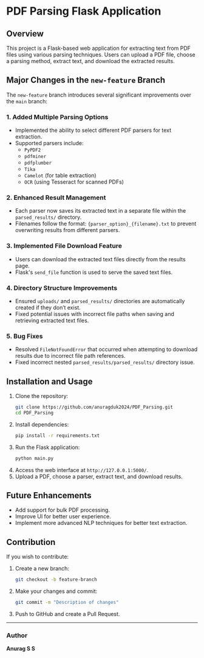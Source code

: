 # PDF Parsing Flask Application

## Overview
This project is a Flask-based web application for extracting text from PDF files using various parsing techniques. Users can upload a PDF file, choose a parsing method, extract text, and download the extracted results.

## Major Changes in the `new-feature` Branch
The `new-feature` branch introduces several significant improvements over the `main` branch:

### 1. **Added Multiple Parsing Options**
- Implemented the ability to select different PDF parsers for text extraction.
- Supported parsers include:
  - `PyPDF2`
  - `pdfminer`
  - `pdfplumber`
  - `Tika`
  - `Camelot` (for table extraction)
  - `OCR` (using Tesseract for scanned PDFs)

### 2. **Enhanced Result Management**
- Each parser now saves its extracted text in a separate file within the `parsed_results/` directory.
- Filenames follow the format: `{parser_option}_{filename}.txt` to prevent overwriting results from different parsers.

### 3. **Implemented File Download Feature**
- Users can download the extracted text files directly from the results page.
- Flask's `send_file` function is used to serve the saved text files.

### 4. **Directory Structure Improvements**
- Ensured `uploads/` and `parsed_results/` directories are automatically created if they don’t exist.
- Fixed potential issues with incorrect file paths when saving and retrieving extracted text files.

### 5. **Bug Fixes**
- Resolved `FileNotFoundError` that occurred when attempting to download results due to incorrect file path references.
- Fixed incorrect nested `parsed_results/parsed_results/` directory issue.

## Installation and Usage
1. Clone the repository:
   ```bash
   git clone https://github.com/anuragduk2024/PDF_Parsing.git
   cd PDF_Parsing
   ```
2. Install dependencies:
   ```bash
   pip install -r requirements.txt
   ```
3. Run the Flask application:
   ```bash
   python main.py
   ```
4. Access the web interface at `http://127.0.0.1:5000/`.
5. Upload a PDF, choose a parser, extract text, and download results.

## Future Enhancements
- Add support for bulk PDF processing.
- Improve UI for better user experience.
- Implement more advanced NLP techniques for better text extraction.

## Contribution
If you wish to contribute:
1. Create a new branch:
   ```bash
   git checkout -b feature-branch
   ```
2. Make your changes and commit:
   ```bash
   git commit -m "Description of changes"
   ```
3. Push to GitHub and create a Pull Request.

---
### Author
**Anurag S S**


